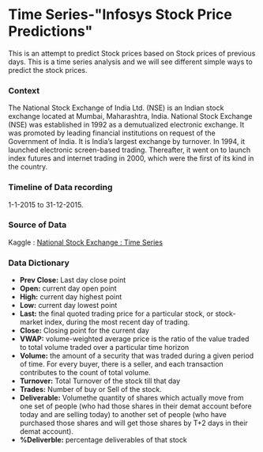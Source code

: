 # Time Series-"Infosys Stock Price Predictions"
This is an attempt to predict Stock prices based on Stock prices of previous days. This is a time series analysis and we will see different simple ways to predict the stock prices.
### Context
The National Stock Exchange of India Ltd. (NSE) is an Indian stock exchange located at Mumbai, Maharashtra, India. National Stock Exchange (NSE) was established in 1992 as a demutualized electronic exchange. It was promoted by leading financial institutions on request of the Government of India. It is India’s largest exchange by turnover. In 1994, it launched electronic screen-based trading. Thereafter, it went on to launch index futures and internet trading in 2000, which were the first of its kind in the country.

### Timeline of Data recording
1-1-2015 to 31-12-2015.

### Source of Data 
Kaggle : [National Stock Exchange : Time Series](https://www.kaggle.com/datasets/atulanandjha/national-stock-exchange-time-series/data)

### Data Dictionary
* **Prev Close:** Last day close point
* **Open:** current day open point
* **High:** current day highest point
* **Low:** current day lowest point
* **Last:** the final quoted trading price for a particular stock, or stock-market index, during the most recent day of trading.
* **Close:** Closing point for the current day
* **VWAP:** volume-weighted average price is the ratio of the value traded to total volume traded over a particular time horizon
* **Volume:** the amount of a security that was traded during a given period of time. For every buyer, there is a seller, and each transaction contributes to the count of total volume.
* **Turnover:** Total Turnover of the stock till that day
* **Trades:** Number of buy or Sell of the stock.
* **Deliverable:** Volumethe quantity of shares which actually move from one set of people (who had those shares in their demat account before today and are selling today) to another set of people (who have purchased those shares and will get those shares by T+2 days in their demat account).
* **%Deliverble:** percentage deliverables of that stock
